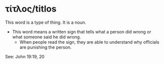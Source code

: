 # τίτλος/titlos
This word is a type of thing. It is a noun.

* This word means a written sign that tells what a person did wrong or what someone said he did wrong.
    * When people read the sign, they are able to understand why officials are punishing the person.

See: John 19:19, 20
